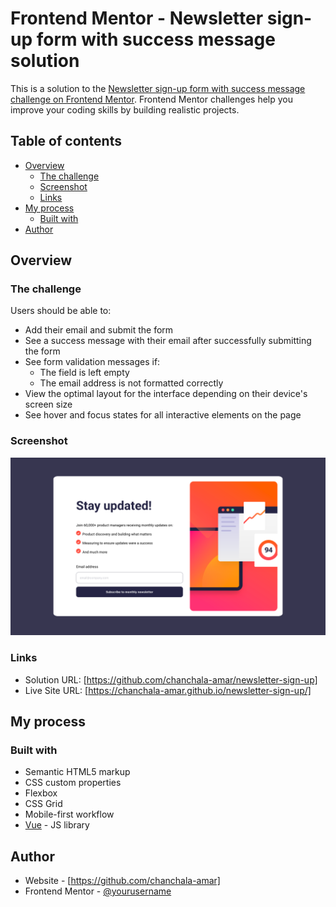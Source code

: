 # Frontend Mentor - Newsletter sign-up form with success message solution

This is a solution to the [Newsletter sign-up form with success message challenge on Frontend Mentor](https://www.frontendmentor.io/challenges/newsletter-signup-form-with-success-message-3FC1AZbNrv). Frontend Mentor challenges help you improve your coding skills by building realistic projects.

## Table of contents

- [Overview](#overview)
  - [The challenge](#the-challenge)
  - [Screenshot](#screenshot)
  - [Links](#links)
- [My process](#my-process)
  - [Built with](#built-with)
- [Author](#author)

## Overview

### The challenge

Users should be able to:

- Add their email and submit the form
- See a success message with their email after successfully submitting the form
- See form validation messages if:
  - The field is left empty
  - The email address is not formatted correctly
- View the optimal layout for the interface depending on their device's screen size
- See hover and focus states for all interactive elements on the page

### Screenshot

![](./src/assets/screenshot.png)

### Links

- Solution URL: [https://github.com/chanchala-amar/newsletter-sign-up]
- Live Site URL: [https://chanchala-amar.github.io/newsletter-sign-up/]

## My process

### Built with

- Semantic HTML5 markup
- CSS custom properties
- Flexbox
- CSS Grid
- Mobile-first workflow
- [Vue](https://vuejs.org) - JS library

## Author

- Website - [https://github.com/chanchala-amar]
- Frontend Mentor - [@yourusername](https://www.frontendmentor.io/profile/yourusername)
